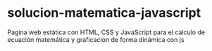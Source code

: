 # solucion-matematica-javascript
Pagina web estática con HTML, CSS y JavaScript para el calculo de ecuación matemática y graficacion de forma dinámica con js 

